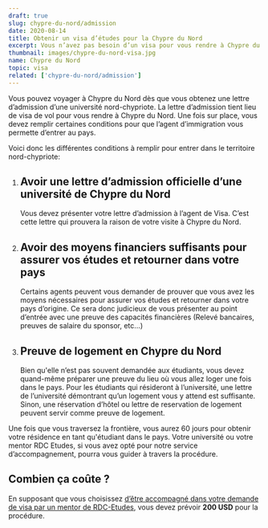 ```yaml
---
draft: true
slug: chypre-du-nord/admission
date: 2020-08-14
title: Obtenir un visa d’études pour la Chypre du Nord
excerpt: Vous n’avez pas besoin d’un visa pour vous rendre à Chypre du Nord pour études. Ce guide vous donne les informations nécessaires et vous explique les différentes étapes à suivre pour vous rendre à Chypre du Nord après l’obtention de votre lettre d’admission  
thumbnail: images/chypre-du-nord-visa.jpg
name: Chypre du Nord
topic: visa
related: ['chypre-du-nord/admission']
---
```


Vous pouvez voyager à Chypre du Nord dès que vous obtenez une lettre d’admission d’une université nord-chypriote. La lettre d’admission tient lieu de visa de vol pour vous rendre à Chypre du Nord.
Une fois sur place, vous devez remplir certaines conditions pour que l’agent d’immigration vous permette d’entrer au pays. 

Voici donc les différentes conditions à remplir pour entrer dans le territoire nord-chypriote:

1. ## Avoir une lettre d’admission officielle d’une université de Chypre du Nord
   
   Vous devez présenter votre lettre d’admission à l’agent de Visa. C’est cette lettre qui prouvera la raison de votre visite à Chypre du Nord.

2. ## Avoir des moyens financiers suffisants pour assurer vos études et retourner dans votre pays
   
   Certains agents peuvent vous demander de prouver que vous avez les moyens nécessaires pour assurer vos études et retourner dans votre pays d’origine.
   Ce sera donc judicieux de vous présenter au point d’entrée avec une preuve des capacités financières (Relevé bancaires, preuves de salaire du sponsor, etc…)

3. ## Preuve de logement en Chypre du Nord
   
   Bien qu'elle n’est pas souvent demandée aux étudiants, vous devez quand-même préparer une preuve du lieu où vous allez loger une fois dans le pays. Pour les étudiants qui résideront à l’université, une lettre de l’université démontrant qu’un logement vous y attend est suffisante.
   Sinon, une réservation d’hôtel ou lettre de reservation de logement peuvent servir comme preuve de logement.

Une fois que vous traversez la frontière, vous aurez 60 jours pour obtenir votre résidence en tant qu'étudiant dans le pays. Votre université ou votre mentor RDC Etudes, si vous avez opté pour notre service d’accompagnement, pourra vous guider à travers la procédure.

## Combien ça coûte ?

En supposant que vous choisissez [d’être accompagné dans votre demande de visa par un mentor de RDC-Etudes](/accompagnement), vous devez prévoir **200 USD** pour la procédure. 
